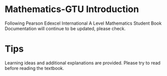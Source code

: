 # Mathematics-GTU Introduction
Following Pearson Edexcel International A Level Mathematics Student Book
Documentation will continue to be updated, please check.

# Tips
Learning ideas and additional explanations are provided. Please try to read before reading the textbook.
